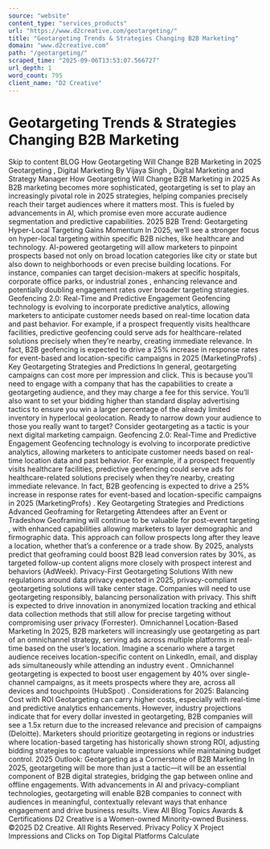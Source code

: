 ```yaml
---
source: "website"
content_type: "services_products"
url: "https://www.d2creative.com/geotargeting/"
title: "Geotargeting Trends & Strategies Changing B2B Marketing"
domain: "www.d2creative.com"
path: "/geotargeting/"
scraped_time: "2025-09-06T13:53:07.566727"
url_depth: 1
word_count: 795
client_name: "D2 Creative"
---
```


# Geotargeting Trends & Strategies Changing B2B Marketing

Skip to content BLOG How Geotargeting Will Change B2B Marketing in 2025 Geotargeting , Digital Marketing By Vijaya Singh , Digital Marketing and Strategy Manager How Geotargeting Will Change B2B Marketing in 2025 As B2B marketing becomes more sophisticated, geotargeting is set to play an increasingly pivotal role in 2025 strategies, helping companies precisely reach their target audiences where it matters most. This is fueled by advancements in AI, which promise even more accurate audience segmentation and predictive capabilities. 2025 B2B Trend: Geotargeting Hyper-Local Targeting Gains Momentum In 2025, we’ll see a stronger focus on hyper-local targeting within specific B2B niches, like healthcare and technology. AI-powered geotargeting will allow marketers to pinpoint prospects based not only on broad location categories like city or state but also down to neighborhoods or even precise building locations. For instance, companies can target decision-makers at specific hospitals, corporate office parks, or industrial zones , enhancing relevance and potentially doubling engagement rates over broader targeting strategies. Geofencing 2.0: Real-Time and Predictive Engagement Geofencing technology is evolving to incorporate predictive analytics, allowing marketers to anticipate customer needs based on real-time location data and past behavior. For example, if a prospect frequently visits healthcare facilities, predictive geofencing could serve ads for healthcare-related solutions precisely when they’re nearby, creating immediate relevance. In fact, B2B geofencing is expected to drive a 25% increase in response rates for event-based and location-specific campaigns in 2025 (MarketingProfs) . Key Geotargeting Strategies and Predictions In general, geotargeting campaigns can cost more per impression and click. This is because you’ll need to engage with a company that has the capabilities to create a geotargeting audience, and they may charge a fee for this service. You’ll also want to set your bidding higher than standard display advertising tactics to ensure you win a larger percentage of the already limited inventory in hyperlocal geolocation. Ready to narrow down your audience to those you really want to target? Consider geotargeting as a tactic is your next digital marketing campaign. Geofencing 2.0: Real-Time and Predictive Engagement Geofencing technology is evolving to incorporate predictive analytics, allowing marketers to anticipate customer needs based on real-time location data and past behavior. For example, if a prospect frequently visits healthcare facilities, predictive geofencing could serve ads for healthcare-related solutions precisely when they’re nearby, creating immediate relevance. In fact, B2B geofencing is expected to drive a 25% increase in response rates for event-based and location-specific campaigns in 2025 (MarketingProfs) . Key Geotargeting Strategies and Predictions Advanced Geoframing for Retargeting Attendees after an Event or Tradeshow Geoframing will continue to be valuable for post-event targeting , with enhanced capabilities allowing marketers to layer demographic and firmographic data. This approach can follow prospects long after they leave a location, whether that’s a conference or a trade show. By 2025, analysts predict that geoframing could boost B2B lead conversion rates by 30%, as targeted follow-up content aligns more closely with prospect interest and behaviors (AdWeek). Privacy-First Geotargeting Solutions With new regulations around data privacy expected in 2025, privacy-compliant geotargeting solutions will take center stage. Companies will need to use geotargeting responsibly, balancing personalization with privacy. This shift is expected to drive innovation in anonymized location tracking and ethical data collection methods that still allow for precise targeting without compromising user privacy (Forrester). Omnichannel Location-Based Marketing In 2025, B2B marketers will increasingly use geotargeting as part of an omnichannel strategy, serving ads across multiple platforms in real-time based on the user’s location. Imagine a scenario where a target audience receives location-specific content on LinkedIn, email, and display ads simultaneously while attending an industry event . Omnichannel geotargeting is expected to boost user engagement by 40% over single-channel campaigns, as it meets prospects where they are, across all devices and touchpoints (HubSpot) . Considerations for 2025: Balancing Cost with ROI Geotargeting can carry higher costs, especially with real-time and predictive analytics enhancements. However, industry projections indicate that for every dollar invested in geotargeting, B2B companies will see a 1.5x return due to the increased relevance and precision of campaigns (Deloitte). Marketers should prioritize geotargeting in regions or industries where location-based targeting has historically shown strong ROI, adjusting bidding strategies to capture valuable impressions while maintaining budget control. 2025 Outlook: Geotargeting as a Cornerstone of B2B Marketing In 2025, geotargeting will be more than just a tactic—it will be an essential component of B2B digital strategies, bridging the gap between online and offline engagements. With advancements in AI and privacy-compliant technologies, geotargeting will enable B2B companies to connect with audiences in meaningful, contextually relevant ways that enhance engagement and drive business results. View All Blog Topics Awards & Certifications D2 Creative is a Women-owned Minority-owned Business. ©2025 D2 Creative. All Rights Reserved. Privacy Policy X Project Impressions and Clicks on Top Digital Platforms Calculate